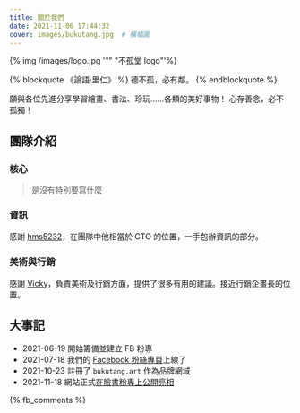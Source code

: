 ```yaml
---
title: 關於我們
date: 2021-11-06 17:44:32
cover: images/bukutang.jpg  # 橫幅圖
---
```


{% img /images/logo.jpg '"" "不孤堂 logo"'%}

{% blockquote  《論語‧里仁》 %}
德不孤，必有鄰。
{% endblockquote %}

願與各位先進分享學習繪畫、書法、珍玩……各類的美好事物！ 心存善念，必不孤獨！

## 團隊介紹

### 核心

> 是沒有特別要寫什麼

### 資訊

感謝 [hms5232](https://hhming.moe)，在團隊中他相當於 CTO 的位置，一手包辦資訊的部分。

### 美術與行銷

感謝 [Vicky](https://vvvicky.me/)，負責美術及行銷方面，提供了很多有用的建議。接近行銷企畫長的位置。

## 大事記

* 2021-06-19 開始籌備並建立 FB 粉專
* 2021-07-18 我們的 [Facebook 粉絲專頁](https://www.facebook.com/bukutang.art)上線了
* 2021-10-23 註冊了 `bukutang.art` 作為品牌網域
* 2021-11-18 網站正式[在臉書粉專上公開亮相](https://www.facebook.com/bukutang.art/posts/183673313966456)


{% fb_comments %}
